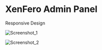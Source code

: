 # XenFero Admin Panel

Responsive Design

![Screenshot_1](https://user-images.githubusercontent.com/80980937/220975546-9078e4f3-8b56-4fcb-ba91-2b6aba752e87.png)

![Screenshot_2](https://user-images.githubusercontent.com/80980937/220975695-ee173a3c-87ab-4d9e-811d-e5c9455552fb.png)


